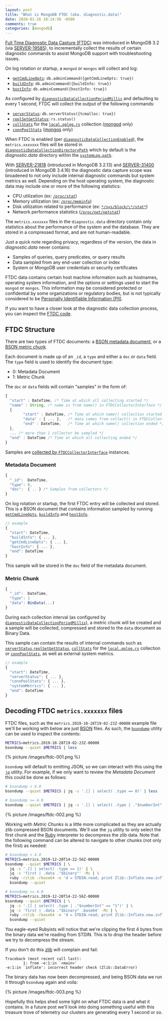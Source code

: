 ```yaml
---
layout: post
title: "What is MongoDB FTDC (aka. diagnostic.data)"
date: 2020-01-26 18:14:50 -0500
comments: true
categories: [mongodb]
---
```


[Full Time Diagnostic Data Capture (FTDC)](https://docs.mongodb.com/manual/administration/analyzing-mongodb-performance/#full-time-diagnostic-data-capture) was introduced in MongoDB 3.2 (via [SERVER-19585](https://jira.mongodb.org/browse/SERVER-19585)), to incrementally collect the results of certain diagnostic commands to assist MongoDB support with troubleshooting issues.

On log rotation or startup, a `mongod` or `mongos` will collect and log:

- [`getCmdLineOpts`](https://docs.mongodb.com/manual/reference/command/getCmdLineOpts/): `db.adminCommand({getCmdLineOpts: true})`
- [`buildInfo`](https://docs.mongodb.com/manual/reference/command/buildInfo/): `db.adminCommand({buildInfo: true})`
- [`hostInfo`](https://docs.mongodb.com/manual/reference/command/hostInfo/): `db.adminCommand({hostInfo: true})`

As configured by [`diagnosticDataCollectionPeriodMillis`](https://docs.mongodb.com/manual/reference/parameters/index.html#param.diagnosticDataCollectionPeriodMillis) and defaulting to every 1 second, FTDC will collect the output of the following commands:

- [`serverStatus`](https://docs.mongodb.com/manual/reference/command/serverStatus/): `db.serverStatus({tcmalloc: true})`
- [`replSetGetStatus`](https://docs.mongodb.com/manual/reference/command/replSetGetStatus/): `rs.status()`
- [`collStats`](https://docs.mongodb.com/manual/reference/command/collStats/) for the [`local.oplog.rs`](https://docs.mongodb.com/manual/reference/local-database/#local.oplog.rs) collection ([mongod](https://docs.mongodb.com/manual/reference/program/mongod/#bin.mongod) only)
- [`connPoolStats`](https://docs.mongodb.com/manual/reference/command/connPoolStats/#dbcmd.connPoolStats) ([mongos](https://docs.mongodb.com/manual/reference/program/mongos/#bin.mongos) only)

When FTDC is enabled (per [`diagnosticDataCollectionEnabled`](https://docs.mongodb.com/manual/reference/parameters/index.html#param.diagnosticDataCollectionEnabled)), the `metrics.xxxxxxx` files will be stored in [`diagnosticDataCollectionDirectoryPath`](https://docs.mongodb.com/manual/reference/parameters/index.html#param.diagnosticDataCollectionDirectoryPath) which by default is the _diagnostic.data_ directory within the [`systemLog.path`](https://docs.mongodb.com/manual/reference/configuration-options/#systemLog.path).

With [SERVER-21818](https://jira.mongodb.org/browse/SERVER-21818) (introduced in MongoDB 3.2.13) and [SERVER-31400](https://jira.mongodb.org/browse/SERVER-31400) (introduced in MongoDB 3.4.16) the diagnostic data capture scope was broadened to not only include internal diagnostic commands but system metrics as well. Depending on the host operating system, the diagnostic data may include one or more of the following statistics:

- CPU utilization (ex: [`/proc/stat`](http://www.linuxhowtos.org/System/procstat.htm))
- Memory utilization (ex: [`/proc/meminfo`](https://www.thegeekdiary.com/understanding-proc-meminfo-file-analyzing-memory-utilization-in-linux/))
- Disk utilization related to performance (ex: [`*/sys/block/\*/stat*`](https://www.kernel.org/doc/Documentation/block/stat.txt))
- Network performance statistics ([`/proc/net/netstat`](https://unix.stackexchange.com/questions/435579/is-there-documentation-for-proc-net-netstat-and-proc-net-snmp))

The `metrics.xxxxxxx` files in the `diagnostic.data` directory contain only statistics about the performance of the system and the database. They are stored in a compressed format, and are not human-readable.

Just a quick note regarding privacy, regardless of the version, the data in _diagnostic.data_ never contains:

- Samples of queries, query predicates, or query results
- Data sampled from any end-user collection or index
- System or MongoDB user credentials or security certificates

FTDC data contains certain host machine information such as hostnames, operating system information, and the options or settings used to start the `mongod` or `mongos`. This information may be considered protected or confidential by some organizations or regulatory bodies, but is not typically considered to be [Personally Identifiable Information (PII)](https://en.wikipedia.org/wiki/Personal_data).

If you want to have a closer look at the diagnostic data collection process, you can inspect the [FTDC code](https://github.com/mongodb/mongo/tree/master/src/mongo/db/ftdc).

## FTDC Structure

<!-- MORE -->

There are two types of FTDC documents: a [BSON metadata document](https://github.com/mongodb/mongo/blob/r4.2.3/src/mongo/db/ftdc/util.h#L136), or a [BSON metric chunk](https://github.com/mongodb/mongo/blob/r4.2.3/src/mongo/db/ftdc/util.h#L150).

Each document is made up of an `_id`, a `type` and either a `doc` or `data` field. The `type` field is used to identify the document type:

- 0: Metadata Document
- 1: Metric Chunk

The `doc` or `data` fields will contain "samples" in the form of:

```javascript
{
  "start" : DateTime, /* Time at which all collecting started */
  "name" : String, /* name is from name() in FTDCCollectorInterface */
  {
        "start" : DateTime, /* Time at which name() collection started */
        "data" : { ... },   /* data comes from collect() in FTDCCollectorInterface */
        "end" : DateTime,   /* Time at which name() collection ended */
  },
  ... /* more than 1 collector be sampled */
  "end" : DateTime /* Time at which all collecting ended */
}
```

Samples are [collected by `FTDCCollectorInterface`](https://github.com/mongodb/mongo/blob/r4.2.3/src/mongo/db/ftdc/collector.h#L110) instances.

### Metadata Document

```javascript
{
  "_id":  DateTime,
  "type": 0,
  "doc":  { .. } /* Samples from collectors */
}
```

On log rotation or startup, the first FTDC entry will be collected and stored. This is a BSON document that contains information sampled by running [`getCmdLineOpts`](https://docs.mongodb.com/manual/reference/command/getCmdLineOpts/), [`buildInfo`](https://docs.mongodb.com/manual/reference/command/buildInfo/) and [`hostInfo`](https://docs.mongodb.com/manual/reference/command/hostInfo/).

```javascript
// example
{
  "start": DateTime,
  "buildInfo": { ... },
  "getCmdLineOpts": { ... },
  "hostInfo": { ... },
  "end": DateTime
}
```

This sample will be stored in the `doc` field of the metadata document.

### Metric Chunk

```javascript
{
  "_id":  DateTime,
  "type": 1
  "data": BinData(...)
}
```

During each collection interval (as configured by [`diagnosticDataCollectionPeriodMillis`](https://docs.mongodb.com/manual/reference/parameters/index.html#param.diagnosticDataCollectionPeriodMillis)), a metric chunk will be created and a sample will be collected, compressed and stored to the `data` document as Binary Data.

This sample can contain the results of internal commands such as [`serverStatus`](https://docs.mongodb.com/manual/reference/command/serverStatus/),[`replSetGetStatus`](https://docs.mongodb.com/manual/reference/command/replSetGetStatus/), [`collStats`](https://docs.mongodb.com/manual/reference/command/collStats/) for the [`local.oplog.rs`](https://docs.mongodb.com/manual/reference/local-database/#local.oplog.rs) collection or [`connPoolStats`](https://docs.mongodb.com/manual/reference/command/connPoolStats/#dbcmd.connPoolStats), as well as external system metrics.

```javascript
// example
{
  "start": DateTime,
  "serverStatus": { ... },
  "connPoolStats": { ... },
  "systemMetrics": { ... },
  "end": DateTime
}
```

## Decoding FTDC `metrics.xxxxxxx` files

FTDC files, such as the `metrics.2019-10-28T19-02-23Z-00000` example file we'll be working with below are just [BSON](http://bsonspec.org/) files. As such, the [`bsondump`](https://docs.mongodb.com/manual/reference/program/bsondump/) utility can be used to inspect the contents:

```bash
METRICS=metrics.2019-10-28T19-02-23Z-00000
bsondump --quiet $METRICS | less
```

{% picture /images/ftdc-001.png %}

`bsondump` will default to emitting JSON, so we can interact with this using the [`jq`]() utility. For example, if we only want to review the _Metadata Document_ this could be done as follows:

```bash
# bsondump < 4.0
bsondump --quiet $METRICS | jq -s '.[] | select( .type == 0)' | less

# bsondump >= 4.0
bsondump --quiet $METRICS | jq -s '.[] | select( .type | ."$numberInt" == "0")' | less
```

{% picture /images/ftdc-002.png %}

Working with _Metric Chunks_ is a little more complicated as they are actually zlib compressed BSON documents. We'll use the `jq` utility to only select the first chunk and the [Ruby](https://www.ruby-lang.org/en/) interpreter to decompress the zlib data. Note that the following command can be altered to navigate to other chunks (not only the first) as needed:

```bash
# bsondump < 4.0
METRICS=metrics.2019-12-20T14-22-56Z-00000
bsondump --quiet $METRICS | \
  jq -s '.[] | select( .type == 1)' | \
  jq -s 'first | .data ."$binary"' -Mc | \
  ruby -rzlib -rbase64 -e 'd = STDIN.read; print Zlib::Inflate.new.inflate(Base64.decode64(d)[4..-1])' | \
  bsondump --quiet

# bsondump >= 4.0
METRICS=metrics.2019-12-20T14-22-56Z-00000
bsondump --quiet $METRICS | \
  jq -s '.[] | select( .type | ."$numberInt" == "1")' | \
  jq -s 'first | .data ."$binary" .base64' -Mc | \
  ruby -rzlib -rbase64 -e 'd = STDIN.read; print Zlib::Inflate.new.inflate(Base64.decode64(d)[4..-1])' | \
  bsondump --quiet
```

You eagle-eyed Rubyists will notice that we're clipping the first 4 bytes from the binary data we're reading from STDIN. This is to drop the header before we try to decompress the stream.

If you don't do this [zlib](https://www.zlib.net/) will complain and fail:

```
Traceback (most recent call last):
        1: from -e:1:in `<main>'
-e:1:in `inflate': incorrect header check (Zlib::DataError)
```

The binary data has now been decompressed, and being BSON data we run it through `bsondump` again and voila:

{% picture /images/ftdc-003.png %}

Hopefully this helps shed some light on what FTDC data is and what it contains. In a future post we'll look into doing something useful with this treasure trove of telemetry our clusters are generating every 1 second or so.